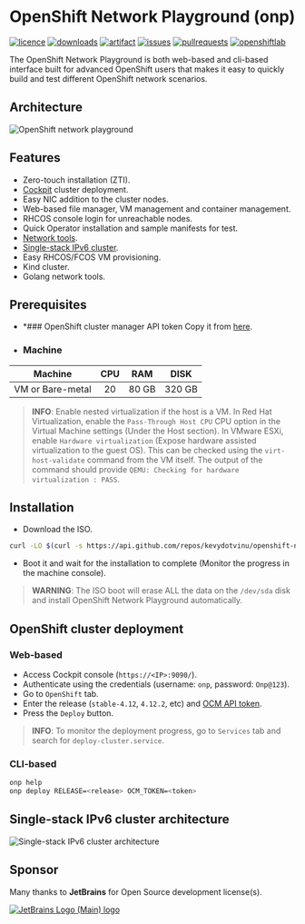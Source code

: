 # OpenShift Network Playground (onp)
[![licence](https://img.shields.io/github/license/kevydotvinu/openshift-network-playground)](https://github.com/kevydotvinu/openshift-network-playground/blob/master/LICENSE)
[![downloads](https://img.shields.io/github/downloads/kevydotvinu/openshift-network-playground/total)](https://github.com/kevydotvinu/openshift-network-playground/releases)
[![artifact](https://img.shields.io/github/actions/workflow/status/kevydotvinu/openshift-network-playground/build-customize-artifact.yaml)](https://github.com/kevydotvinu/openshift-network-playground/actions/workflows/build-customize-artifact.yaml)
[![issues](https://img.shields.io/github/issues/kevydotvinu/openshift-network-playground)](https://github.com/kevydotvinu/openshift-network-playground/issues)
[![pullrequests](https://img.shields.io/github/issues-pr/kevydotvinu/openshift-network-playground)](https://github.com/kevydotvinu/openshift-network-playground/pulls)
[![openshiftlab](https://img.shields.io/badge/openshift%20-lab-orange)](https://github.com/kevydotvinu/openshift-network-playground)

The OpenShift Network Playground is both web-based and cli-based interface built for advanced OpenShift users that makes it easy to quickly build and test different OpenShift network scenarios.

## Architecture
![OpenShift network playground](../media/onp-architecture.png?raw=true)

## Features
- Zero-touch installation (ZTI).
- [Cockpit](https://cockpit-project.org/) cluster deployment.
- Easy NIC addition to the cluster nodes.
- Web-based file manager, VM management and container management.
- RHCOS console login for unreachable nodes.
- Quick Operator installation and sample manifests for test.
- [Network tools](https://github.com/openshift/network-tools).
- [Single-stack IPv6 cluster](#single-stack-ipv6-cluster-architecture).
- Easy RHCOS/FCOS VM provisioning.
- Kind cluster.
- Golang network tools.

## Prerequisites
* *### OpenShift cluster manager API token
Copy it from [here](https://console.redhat.com/openshift/token/show).

* ### Machine
|Machine|CPU|RAM|DISK|
|:-:|:-:|:-:|:-:|
|VM or Bare-metal|20|80 GB|320 GB|

> **INFO**: Enable nested virtualization if the host is a VM. In Red Hat Virtualization, enable the `Pass-Through Host CPU` CPU option in the Virtual Machine settings (Under the Host section). In VMware ESXi, enable `Hardware virtualization` (Expose hardware assisted virtualization to the guest OS). This can be checked using the `virt-host-validate` command from the VM itself. The output of the command should provide `QEMU: Checking for hardware virtualization : PASS`.

## Installation
- Download the ISO.
```bash
curl -LO $(curl -s https://api.github.com/repos/kevydotvinu/openshift-network-playground/releases/latest | grep "browser_download_url.*\.iso" | cut -d : -f 2,3 | tr -d \")
```
- Boot it and wait for the installation to complete (Monitor the progress in the machine console).
> **WARNING**: The ISO boot will erase ALL the data on the `/dev/sda` disk and install OpenShift Network Playground automatically.

## OpenShift cluster deployment
### Web-based
- Access Cockpit console (`https://<IP>:9090/`).
- Authenticate using the credentials (username: `onp`, password: `Onp@123`).
- Go to `OpenShift` tab.
- Enter the release (`stable-4.12`, `4.12.2`, etc) and [OCM API token](https://console.redhat.com/openshift/token/show).
- Press the `Deploy` button.

> **INFO**: To monitor the deployment progress, go to `Services` tab and search for `deploy-cluster.service`.

### CLI-based
```bash
onp help
onp deploy RELEASE=<release> OCM_TOKEN=<token>
```
## Single-stack IPv6 cluster architecture
![Single-stack IPv6 cluster architecture](../media/onp-ipv6.png?raw=true)

## Sponsor
Many thanks to **JetBrains** for Open Source development license(s).

[![JetBrains Logo (Main) logo](https://resources.jetbrains.com/storage/products/company/brand/logos/jb_beam.svg)](https://jb.gg/OpenSourceSupport)
